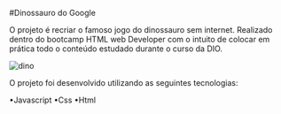 #Dinossauro do Google

O projeto é recriar o famoso jogo do dinossauro sem internet. Realizado dentro do bootcamp HTML web Developer com o intuito de colocar em prática todo o conteúdo estudado durante o curso da DIO.

![dino](https://user-images.githubusercontent.com/87917605/165576508-a7f7f3f3-5268-4032-bace-046bb8c932b8.gif)




O projeto foi desenvolvido utilizando as seguintes tecnologias:

•Javascript
•Css
•Html

